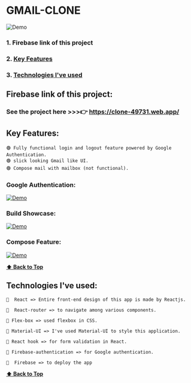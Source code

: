 # GMAIL-CLONE

![Demo](https://user-images.githubusercontent.com/46050946/122208292-bf181000-cec0-11eb-936c-91b229eba259.png)

### 1. Firebase link of this project
### 2. [Key Features](#key-features) 
### 3. [Technologies I've used](#technologies-ive-used)
 

## Firebase link of this project:  
   ### See the project here >>>👉   https://clone-49731.web.app/

## Key Features:

    🟢 Fully functional login and logout feature powered by Google Authentication.
    🟢 slick looking Gmail like UI.
    🟢 Compose mail with mailbox (not functional).

  
  ### Google Authentication:
  
  [![Demo](https://user-images.githubusercontent.com/46050946/122208292-bf181000-cec0-11eb-936c-91b229eba259.png)](https://user-images.githubusercontent.com/46050946/122208750-554c3600-cec1-11eb-9d76-5368f2fed830.mp4)
  
  ### Build Showcase:
  
  [![Demo](https://user-images.githubusercontent.com/46050946/122208292-bf181000-cec0-11eb-936c-91b229eba259.png)](https://user-images.githubusercontent.com/46050946/122209536-41550400-cec2-11eb-87e5-0c1259273cfc.mp4)
  
  ### Compose Feature:
  
  [![Demo](https://user-images.githubusercontent.com/46050946/122208292-bf181000-cec0-11eb-936c-91b229eba259.png)](https://user-images.githubusercontent.com/46050946/122210052-d3f5a300-cec2-11eb-9a9e-7ba18f85fd16.mp4)  
  
  **[⬆ Back to Top](#gmail-clone)**

## Technologies I've used:

    🔷  React => Entire front-end design of this app is made by Reactjs.

    🔷  React-router => to navigate among various components. 

    🔷 Flex-box => used flexbox in CSS.

    🔷 Material-UI => I've used Material-UI to style this application.

    🔷 React hook => for form validation in React.

    🔷 Firebase-authentication => for Google authentication.

    🔷  Firebase => to deploy the app

    
  **[⬆ Back to Top](#gmail-clone)**

